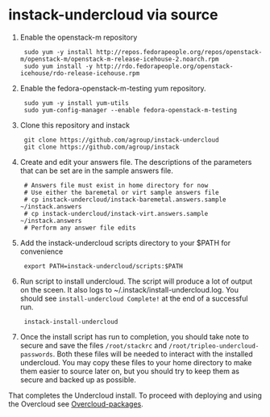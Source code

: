 instack-undercloud via source
=============================

1. Enable the openstack-m repository

        sudo yum -y install http://repos.fedorapeople.org/repos/openstack-m/openstack-m/openstack-m-release-icehouse-2.noarch.rpm
        sudo yum install -y http://rdo.fedorapeople.org/openstack-icehouse/rdo-release-icehouse.rpm

1. Enable the fedora-openstack-m-testing yum repository.

        sudo yum -y install yum-utils
        sudo yum-config-manager --enable fedora-openstack-m-testing

1. Clone this repository and instack

        git clone https://github.com/agroup/instack-undercloud
        git clone https://github.com/agroup/instack

2. Create and edit your answers file. The descriptions of the parameters that
   can be set are in the sample answers file.

        # Answers file must exist in home directory for now
        # Use either the baremetal or virt sample answers file
        # cp instack-undercloud/instack-baremetal.answers.sample ~/instack.answers
        # cp instack-undercloud/instack-virt.answers.sample ~/instack.answers
        # Perform any answer file edits

4. Add the instack-undercloud scripts directory to your $PATH for convenience

        export PATH=instack-undercloud/scripts:$PATH

3. Run script to install undercloud. The script will produce a lot of output on
   the sceen. It also logs to ~/.instack/install-undercloud.log. You should see
   `install-undercloud Complete!` at the end of a successful run.

        instack-install-undercloud

4. Once the install script has run to completion, you should take note to secure and save the files
   `/root/stackrc` and `/root/tripleo-undercloud-passwords`. Both these files will be needed to interact
   with the installed undercloud. You may copy these files to your home directory to make them 
   easier to source later on, but you should try to keep them as secure and backed up as possible.

That completes the Undercloud install. To proceed with deploying and using the
Overcloud see [Overcloud-packages](Overcloud-packages.md).
